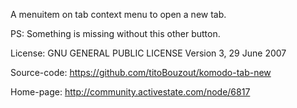 A menuitem on tab context menu to open a new tab.

PS: Something is missing without this other button.

License:
GNU GENERAL PUBLIC LICENSE Version 3, 29 June 2007

Source-code:
https://github.com/titoBouzout/komodo-tab-new

Home-page:
http://community.activestate.com/node/6817